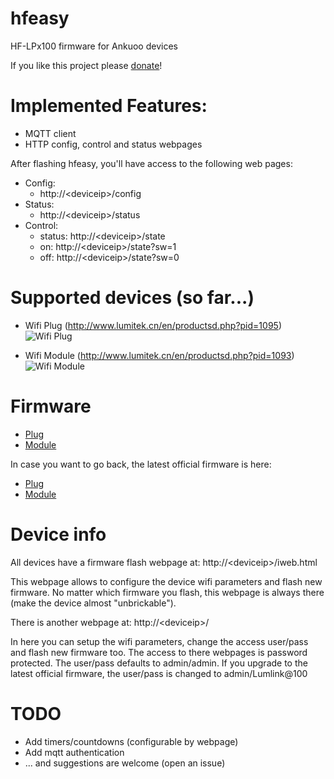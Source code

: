 # hfeasy
HF-LPx100 firmware for Ankuoo devices

If you like this project please [donate](https://www.paypal.com/cgi-bin/webscr?cmd=_s-xclick&hosted_button_id=5SMU6YE5XG6JG&source=url)!

# Implemented Features:
* MQTT client
* HTTP config, control and status webpages

After flashing hfeasy, you'll have access to the following web pages:
* Config:
  * http://\<deviceip\>/config
* Status:
  * http://\<deviceip\>/status
* Control:
  * status: http://\<deviceip\>/state
  * on: http://\<deviceip\>/state?sw=1
  * off: http://\<deviceip\>/state?sw=0

# Supported devices (so far...)
* Wifi Plug (http://www.lumitek.cn/en/productsd.php?pid=1095)
![Wifi Plug](http://www.lumitekgroup.com/upload/2015062911265369.jpg)

* Wifi Module (http://www.lumitek.cn/en/productsd.php?pid=1093)
![Wifi Module](http://www.lumitekgroup.com/upload/2015062315503112.jpg)


# Firmware
* [Plug](https://drive.google.com/open?id=1eRtJjA7Dd28m64O0pGRHo6_lasVvcpur)
* [Module](https://drive.google.com/open?id=1KVt4QvOLIY-WCWgONfWG1eNCMGK019AO)

In case you want to go back, the latest official firmware is here:
* [Plug](http://lumitek.yunext.com/files/DF_1_5114.bin)
* [Module](http://lumitek.yunext.com/files/D1_1_V1.5116.bin)


# Device info
All devices have a firmware flash webpage at: http://\<deviceip\>/iweb.html

This webpage allows to configure the device wifi parameters and flash new firmware.
No matter which firmware you flash, this webpage is always there (make the device almost "unbrickable").

There is another webpage at: http://\<deviceip\>/

In here you can setup the wifi parameters, change the access user/pass and flash new firmware too.
The access to there webpages is password protected.
The user/pass defaults to admin/admin.
If you upgrade to the latest official firmware, the user/pass is changed to admin/Lumlink@100

# TODO
* Add timers/countdowns (configurable by webpage)
* Add mqtt authentication
* ... and suggestions are welcome (open an issue)
